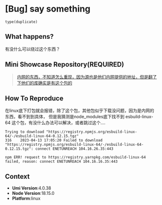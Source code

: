 # [Bug] say something

`type(duplicate)`

<!--
感谢您向我们反馈问题，为了高效的解决问题，我们期望你能提供以下信息：
-->

## What happens?

<!-- A clear and concise description of what the bug is. -->
<!-- 清晰的描述下遇到的问题。-->

有没什么可以绕过这个东西？

## Mini Showcase Repository(REQUIRED)

> [内网的东西，不知道怎么重现，因为源也是他们内网提供的地址，但是翻了下他们的库确实是有这个包的](https://stackoverflow.com/help/minimal-reproducible-example)

<!-- 为节约大家的时间，无复现步骤的 ISSUE 会被关闭，提供之后再 REOPEN -->
<!-- YOUR_REPOSITORY_URL on github or stackbliz -->

## How To Reproduce

在linux底下打包就会报错，除了这个包，其他包似乎下载没问题，因为是内网的东西，看不到到具体，
但是我猜测是node_modules底下找不到 esbuild-linux-64 这个包，有没什么办法可以解决，或者跳过这个....

```
Trying to download "https://registry.npmjs.org/esbuild-linux-64/-/esbuild-linux-64-0.12.15.tgz"
316    2023-04-13 17:05:20 Failed to download "https://registry.npmjs.org/esbuild-linux-64/-/esbuild-linux-64-0.12.15.tgz": connect ENETUNREACH 104.16.26.35:443

npm ERR! request to https://registry.yarnpkg.com/esbuild-linux-64 failed, reason: connect ENETUNREACH 104.16.16.35:443
```

<!-- 请提供复现链接/步骤，错误日志以及相关配置 -->

## Context

- **Umi Version**:4.0.38
- **Node Version**:18.15.0
- **Platform**:linux
